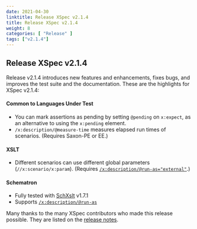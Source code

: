 ```yaml
---
date: 2021-04-30
linktitle: Release XSpec v2.1.4
title: Release XSpec v2.1.4
weight: 8
categories: [ "Release" ]
tags: ["v2.1.4"]
---
```


## Release XSpec v2.1.4
Release v2.1.4 introduces new features and enhancements, fixes bugs, and improves the test suite and the documentation. These are the highlights for XSpec v2.1.4:

#### **Common to Languages Under Test**
- You can mark assertions as pending by setting `@pending` on `x:expect`, as an alternative to using the `x:pending` element.
- `/x:description/@measure-time` measures elapsed run times of scenarios. (Requires Saxon-PE or EE.)

#### **XSLT**
- Different scenarios can use different global parameters (`//x:scenario/x:param`). (Requires [`/x:description/@run-as="external"`](https://github.com/xspec/xspec/wiki/External-Transformation).)

#### **Schematron**
- Fully tested with [SchXslt](https://github.com/schxslt/schxslt) v1.7.1
- Supports [`/x:description/@run-as`](https://github.com/xspec/xspec/wiki/External-Transformation)

Many thanks to the many XSpec contributors who made this release possible. They are listed on the [release notes](https://github.com/xspec/xspec/releases/tag/v2.1.4).
